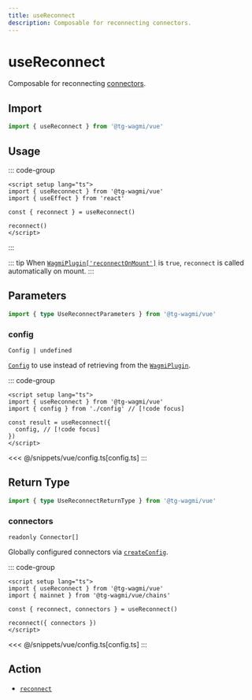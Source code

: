 ```yaml
---
title: useReconnect
description: Composable for reconnecting connectors.
---
```


<script setup>
const packageName = '@tg-wagmi/vue'
const actionName = 'reconnect'
const typeName = 'Reconnect'
const mutate = 'reconnect'
const TData = '{ accounts: readonly [Address, ...Address[]]; chainId: number; connector: Connector }'
const TError = 'ReconnectErrorType'
const TVariables = '{ connectors?: (CreateConnectorFn | Connector)[] | undefined; }'
</script>

# useReconnect

Composable for reconnecting [connectors](/core/api/connectors).

## Import

```ts
import { useReconnect } from '@tg-wagmi/vue'
```

## Usage

::: code-group
```vue [index.vue]
<script setup lang="ts">
import { useReconnect } from '@tg-wagmi/vue'
import { useEffect } from 'react'

const { reconnect } = useReconnect()

reconnect()
</script>
```

:::

::: tip
When [`WagmiPlugin['reconnectOnMount']`](/vue/api/WagmiPlugin#reconnectonmount) is `true`, `reconnect` is called automatically on mount.
:::

## Parameters

```ts
import { type UseReconnectParameters } from '@tg-wagmi/vue'
```

### config

`Config | undefined`

[`Config`](/vue/api/createConfig#config) to use instead of retrieving from the [`WagmiPlugin`](/vue/api/WagmiPlugin).

::: code-group
```vue [index.vue]
<script setup lang="ts">
import { useReconnect } from '@tg-wagmi/vue'
import { config } from './config' // [!code focus]

const result = useReconnect({
  config, // [!code focus]
})
</script>
```
<<< @/snippets/vue/config.ts[config.ts]
:::

<!--@include: @shared/mutation-options.md-->

## Return Type

```ts
import { type UseReconnectReturnType } from '@tg-wagmi/vue'
```

### connectors

`readonly Connector[]`

Globally configured connectors via [`createConfig`](/vue/api/createConfig#connectors).

::: code-group
```vue [index.vue]
<script setup lang="ts">
import { useReconnect } from '@tg-wagmi/vue'
import { mainnet } from '@tg-wagmi/vue/chains'

const { reconnect, connectors } = useReconnect()

reconnect({ connectors })
</script>
```
<<< @/snippets/vue/config.ts[config.ts]
:::

<!--@include: @shared/mutation-result.md-->

<!--@include: @shared/mutation-imports.md-->

## Action

- [`reconnect`](/core/api/actions/reconnect)
